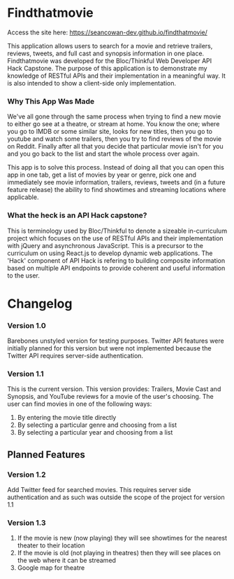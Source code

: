 # Findthatmovie

Access the site here: https://seancowan-dev.github.io/findthatmovie/

This application allows users to search for a movie and retrieve trailers, reviews, tweets, and full cast and synopsis information in one place.  Findthatmovie was developed for the Bloc/Thinkful Web Developer API Hack Capstone.  The purpose of this application is to demonstrate my knowledge of RESTful APIs and their implementation in a meaningful way.  It is also intended to show a client-side only implementation.  

### Why This App Was Made

We've all gone through the same process when trying to find a new movie to either go see at a theatre, or stream at home.  You know the one; where you go to IMDB or some similar site, looks for new titles, then you go to youtube and watch some trailers, then you try to find reviews of the movie on Reddit.  Finally after all that you decide that particular movie isn't for you and you go back to the list and start the whole process over again.

This app is to solve this process.  Instead of doing all that you can open this app in one tab, get a list of movies by year or genre, pick one and immediately see movie information, trailers, reviews, tweets and (in a future feature release) the ability to find showtimes and streaming locations where applicable.

### What the heck is an API Hack capstone?

This is terminology used by Bloc/Thinkful to denote a sizeable in-curriculum project which focuses on the use of RESTful APIs and their implementation with jQuery and asynchronous JavaScript.  This is a precursor to the curriculum on using React.js to develop dynamic web applications.  The 'Hack' component of API Hack is refering to building composite information based on multiple API endpoints to provide coherent and useful information to the user.

# Changelog

### Version 1.0

Barebones unstyled version for testing purposes.  Twitter API features were initially planned for this version but were not implemented because the Twitter API requires server-side authentication.

### Version 1.1

This is the current version.  This version provides: Trailers, Movie Cast and Synopsis, and YouTube reviews for a movie of the user's choosing.  The user can find movies in one of the following ways:

1. By entering the movie title directly
2. By selecting a particular genre and choosing from a list
3. By selecting a particular year and choosing from a list

## Planned Features

### Version 1.2

Add Twitter feed for searched movies.  This requires server side authentication and as such was outside the scope of the project for version 1.1

### Version 1.3

1. If the movie is new (now playing) they will see showtimes for the nearest theater to their location
2.  If the movie is old (not playing in theatres) then they will see places on the web where it can be streamed
3.  Google map for theatre

